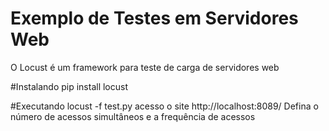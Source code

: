 # Exemplo de Testes em Servidores Web
O Locust é um framework para teste de carga de servidores web

#Instalando
pip install locust

#Executando
locust -f test.py
acesso o site http://localhost:8089/
Defina o número de acessos simultâneos e a frequência de acessos